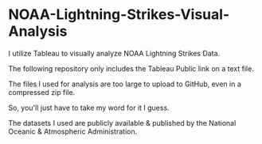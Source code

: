 # NOAA-Lightning-Strikes-Visual-Analysis
I utilize Tableau to visually analyze NOAA Lightning Strikes Data.

The following repository only includes the Tableau Public link on a text file.

The files I used for analysis are too large to upload to GitHub, even in a compressed zip file.

So, you'll just have to take my word for it I guess. 

The datasets I used are publicly available & published by the National Oceanic & Atmospheric Administration. 
